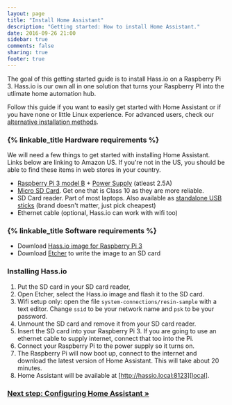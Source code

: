 ```yaml
---
layout: page
title: "Install Home Assistant"
description: "Getting started: How to install Home Assistant."
date: 2016-09-26 21:00
sidebar: true
comments: false
sharing: true
footer: true
---
```


The goal of this getting started guide is to install Hass.io on a Raspberry Pi 3. Hass.io is our own all in one solution that turns your Raspberry PI into the utlimate home automation hub.

Follow this guide if you want to easily get started with Home Assistant or if you have none or little Linux experience. For advanced users, check our [alternative installation methods](/docs/installation/).

### {% linkable_title Hardware requirements %}

We will need a few things to get started with installing Home Assistant. Links below are linking to Amazon US. If you're not in the US, you should be able to find these items in web stores in your country.

 - [Raspberry Pi 3 model B](http://a.co/gEfMqL4) + [Power Supply](http://a.co/cgKUgkt) (atleast 2.5A)
 - [Micro SD Card](http://a.co/gslOydD). Get one that is Class 10 as they are more reliable.
 - SD Card reader. Part of most laptops. Also available as [standalone USB sticks](http://a.co/5FCyb0N) (brand doesn't matter, just pick cheapest)
 - Ethernet cable (optional, Hass.io can work with wifi too)

### {% linkable_title Software requirements %}

 - Download [Hass.io image for Raspberry Pi 3][pi3]
 - Download [Etcher] to write the image to an SD card

[Etcher]: https://etcher.io/
[pi3]: https://github.com/home-assistant/hassio-build/releases/download/1.1/resinos-hassio-1.1-raspberrypi3.img.bz2

### Installing Hass.io

 1. Put the SD card in your SD card reader,
 2. Open Etcher, select the Hass.io image and flash it to the SD card.
 3. Wifi setup only: open the file `system-connections/resin-sample` with a text editor. Change `ssid` to be your network name and `psk` to be your password.
 4. Unmount the SD card and remove it from your SD card reader.
 5. Insert the SD card into your Raspberry Pi 3. If you are going to use an ethernet cable to supply internet, connect that too into the Pi.
 6. Connect your Raspberry Pi to the power supply so it turns on.
 7. The Raspberry Pi will now boot up, connect to the internet and download the latest version of Home Assistant. This will take about 20 minutes.
 8. Home Assistant will be available at [http://hassio.local:8123][local].

[local]: http://hassio.local:8123

### [Next step: Configuring Home Assistant &raquo;](/getting-started/configuration/)

